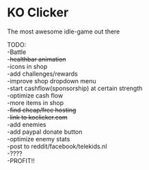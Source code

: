 KO Clicker
=========

The most awesome idle-game out there


TODO:  
-Battle  
-<strike>healthbar animation</strike>    
-icons in shop   
-add challenges/rewards  
-improve shop dropdown menu  
-start cashflow(sponsorship) at certain strength  
-optimize cash flow  
-more items in shop  
-<strike>find cheap/free hosting</strike>    
-<strike>link to koclicker.com</strike>  
-add enemies  
-add paypal donate button  
-optimize enemy stats  
-post to reddit/facebook/telekids.nl  
-????  
-PROFIT!!  

